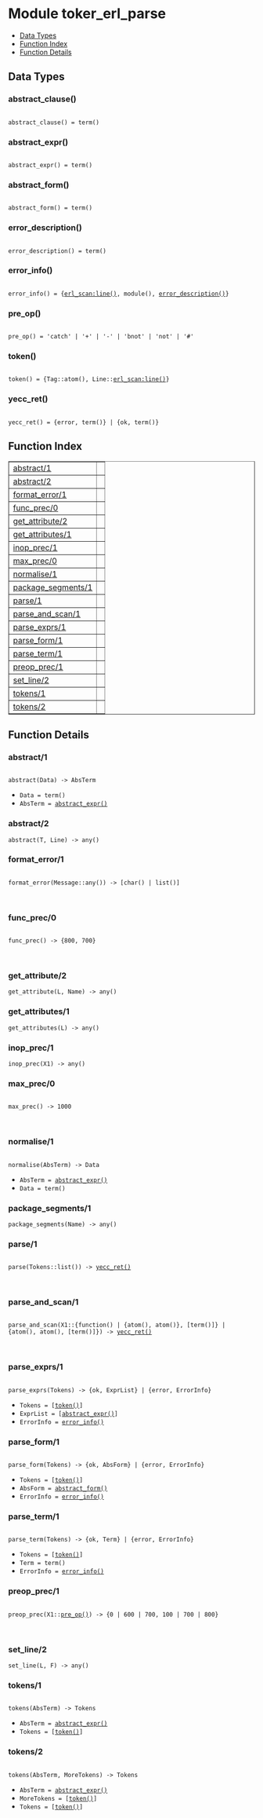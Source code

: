

# Module toker_erl_parse #
* [Data Types](#types)
* [Function Index](#index)
* [Function Details](#functions)



<a name="types"></a>

## Data Types ##




### <a name="type-abstract_clause">abstract_clause()</a> ###



<pre><code>
abstract_clause() = term()
</code></pre>





### <a name="type-abstract_expr">abstract_expr()</a> ###



<pre><code>
abstract_expr() = term()
</code></pre>





### <a name="type-abstract_form">abstract_form()</a> ###



<pre><code>
abstract_form() = term()
</code></pre>





### <a name="type-error_description">error_description()</a> ###



<pre><code>
error_description() = term()
</code></pre>





### <a name="type-error_info">error_info()</a> ###



<pre><code>
error_info() = {<a href="erl_scan.md#type-line">erl_scan:line()</a>, module(), <a href="#type-error_description">error_description()</a>}
</code></pre>





### <a name="type-pre_op">pre_op()</a> ###



<pre><code>
pre_op() = 'catch' | '+' | '-' | 'bnot' | 'not' | '#'
</code></pre>





### <a name="type-token">token()</a> ###



<pre><code>
token() = {Tag::atom(), Line::<a href="erl_scan.md#type-line">erl_scan:line()</a>}
</code></pre>





### <a name="type-yecc_ret">yecc_ret()</a> ###



<pre><code>
yecc_ret() = {error, term()} | {ok, term()}
</code></pre>


<a name="index"></a>

## Function Index ##


<table width="100%" border="1" cellspacing="0" cellpadding="2" summary="function index"><tr><td valign="top"><a href="#abstract-1">abstract/1</a></td><td></td></tr><tr><td valign="top"><a href="#abstract-2">abstract/2</a></td><td></td></tr><tr><td valign="top"><a href="#format_error-1">format_error/1</a></td><td></td></tr><tr><td valign="top"><a href="#func_prec-0">func_prec/0</a></td><td></td></tr><tr><td valign="top"><a href="#get_attribute-2">get_attribute/2</a></td><td></td></tr><tr><td valign="top"><a href="#get_attributes-1">get_attributes/1</a></td><td></td></tr><tr><td valign="top"><a href="#inop_prec-1">inop_prec/1</a></td><td></td></tr><tr><td valign="top"><a href="#max_prec-0">max_prec/0</a></td><td></td></tr><tr><td valign="top"><a href="#normalise-1">normalise/1</a></td><td></td></tr><tr><td valign="top"><a href="#package_segments-1">package_segments/1</a></td><td></td></tr><tr><td valign="top"><a href="#parse-1">parse/1</a></td><td></td></tr><tr><td valign="top"><a href="#parse_and_scan-1">parse_and_scan/1</a></td><td></td></tr><tr><td valign="top"><a href="#parse_exprs-1">parse_exprs/1</a></td><td></td></tr><tr><td valign="top"><a href="#parse_form-1">parse_form/1</a></td><td></td></tr><tr><td valign="top"><a href="#parse_term-1">parse_term/1</a></td><td></td></tr><tr><td valign="top"><a href="#preop_prec-1">preop_prec/1</a></td><td></td></tr><tr><td valign="top"><a href="#set_line-2">set_line/2</a></td><td></td></tr><tr><td valign="top"><a href="#tokens-1">tokens/1</a></td><td></td></tr><tr><td valign="top"><a href="#tokens-2">tokens/2</a></td><td></td></tr></table>


<a name="functions"></a>

## Function Details ##

<a name="abstract-1"></a>

### abstract/1 ###


<pre><code>
abstract(Data) -&gt; AbsTerm
</code></pre>

<ul class="definitions"><li><code>Data = term()</code></li><li><code>AbsTerm = <a href="#type-abstract_expr">abstract_expr()</a></code></li></ul>


<a name="abstract-2"></a>

### abstract/2 ###

`abstract(T, Line) -> any()`


<a name="format_error-1"></a>

### format_error/1 ###


<pre><code>
format_error(Message::any()) -&gt; [char() | list()]
</code></pre>
<br />


<a name="func_prec-0"></a>

### func_prec/0 ###


<pre><code>
func_prec() -&gt; {800, 700}
</code></pre>
<br />


<a name="get_attribute-2"></a>

### get_attribute/2 ###

`get_attribute(L, Name) -> any()`


<a name="get_attributes-1"></a>

### get_attributes/1 ###

`get_attributes(L) -> any()`


<a name="inop_prec-1"></a>

### inop_prec/1 ###

`inop_prec(X1) -> any()`


<a name="max_prec-0"></a>

### max_prec/0 ###


<pre><code>
max_prec() -&gt; 1000
</code></pre>
<br />


<a name="normalise-1"></a>

### normalise/1 ###


<pre><code>
normalise(AbsTerm) -&gt; Data
</code></pre>

<ul class="definitions"><li><code>AbsTerm = <a href="#type-abstract_expr">abstract_expr()</a></code></li><li><code>Data = term()</code></li></ul>


<a name="package_segments-1"></a>

### package_segments/1 ###

`package_segments(Name) -> any()`


<a name="parse-1"></a>

### parse/1 ###


<pre><code>
parse(Tokens::list()) -&gt; <a href="#type-yecc_ret">yecc_ret()</a>
</code></pre>
<br />


<a name="parse_and_scan-1"></a>

### parse_and_scan/1 ###


<pre><code>
parse_and_scan(X1::{function() | {atom(), atom()}, [term()]} | {atom(), atom(), [term()]}) -&gt; <a href="#type-yecc_ret">yecc_ret()</a>
</code></pre>
<br />


<a name="parse_exprs-1"></a>

### parse_exprs/1 ###


<pre><code>
parse_exprs(Tokens) -&gt; {ok, ExprList} | {error, ErrorInfo}
</code></pre>

<ul class="definitions"><li><code>Tokens = [<a href="#type-token">token()</a>]</code></li><li><code>ExprList = [<a href="#type-abstract_expr">abstract_expr()</a>]</code></li><li><code>ErrorInfo = <a href="#type-error_info">error_info()</a></code></li></ul>


<a name="parse_form-1"></a>

### parse_form/1 ###


<pre><code>
parse_form(Tokens) -&gt; {ok, AbsForm} | {error, ErrorInfo}
</code></pre>

<ul class="definitions"><li><code>Tokens = [<a href="#type-token">token()</a>]</code></li><li><code>AbsForm = <a href="#type-abstract_form">abstract_form()</a></code></li><li><code>ErrorInfo = <a href="#type-error_info">error_info()</a></code></li></ul>


<a name="parse_term-1"></a>

### parse_term/1 ###


<pre><code>
parse_term(Tokens) -&gt; {ok, Term} | {error, ErrorInfo}
</code></pre>

<ul class="definitions"><li><code>Tokens = [<a href="#type-token">token()</a>]</code></li><li><code>Term = term()</code></li><li><code>ErrorInfo = <a href="#type-error_info">error_info()</a></code></li></ul>


<a name="preop_prec-1"></a>

### preop_prec/1 ###


<pre><code>
preop_prec(X1::<a href="#type-pre_op">pre_op()</a>) -&gt; {0 | 600 | 700, 100 | 700 | 800}
</code></pre>
<br />


<a name="set_line-2"></a>

### set_line/2 ###

`set_line(L, F) -> any()`


<a name="tokens-1"></a>

### tokens/1 ###


<pre><code>
tokens(AbsTerm) -&gt; Tokens
</code></pre>

<ul class="definitions"><li><code>AbsTerm = <a href="#type-abstract_expr">abstract_expr()</a></code></li><li><code>Tokens = [<a href="#type-token">token()</a>]</code></li></ul>


<a name="tokens-2"></a>

### tokens/2 ###


<pre><code>
tokens(AbsTerm, MoreTokens) -&gt; Tokens
</code></pre>

<ul class="definitions"><li><code>AbsTerm = <a href="#type-abstract_expr">abstract_expr()</a></code></li><li><code>MoreTokens = [<a href="#type-token">token()</a>]</code></li><li><code>Tokens = [<a href="#type-token">token()</a>]</code></li></ul>


